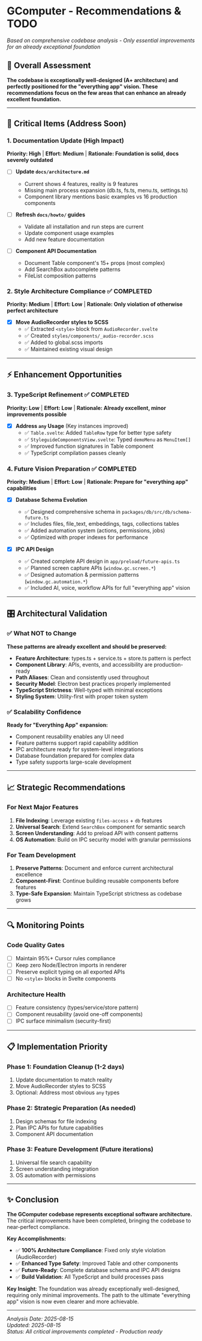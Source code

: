 # GComputer - Recommendations & TODO

*Based on comprehensive codebase analysis - Only essential improvements for an already exceptional foundation*

## 🎯 Overall Assessment

**The codebase is exceptionally well-designed (A+ architecture) and perfectly positioned for the "everything app" vision. These recommendations focus on the few areas that can enhance an already excellent foundation.**

---

## 🚨 Critical Items (Address Soon)

### 1. Documentation Update (High Impact)
**Priority: High** | **Effort: Medium** | **Rationale: Foundation is solid, docs severely outdated**

- [ ] **Update `docs/architecture.md`**
  - Current shows 4 features, reality is 9 features
  - Missing main process expansion (db.ts, fs.ts, menu.ts, settings.ts)
  - Component library mentions basic examples vs 16 production components

- [ ] **Refresh `docs/howto/` guides**
  - Validate all installation and run steps are current
  - Update component usage examples
  - Add new feature documentation

- [ ] **Component API Documentation**
  - Document Table component's 15+ props (most complex)
  - Add SearchBox autocomplete patterns
  - FileList composition patterns

### 2. Style Architecture Compliance ✅ COMPLETED
**Priority: Medium** | **Effort: Low** | **Rationale: Only violation of otherwise perfect architecture**

- [x] **Move AudioRecorder styles to SCSS**
  - ✅ Extracted `<style>` block from `AudioRecorder.svelte`
  - ✅ Created `styles/components/_audio-recorder.scss`
  - ✅ Added to global.scss imports
  - ✅ Maintained existing visual design

---

## ⚡ Enhancement Opportunities

### 3. TypeScript Refinement ✅ COMPLETED
**Priority: Low** | **Effort: Low** | **Rationale: Already excellent, minor improvements possible**

- [x] **Address `any` Usage** (Key instances improved)
  - ✅ `Table.svelte`: Added `TableRow` type for better type safety
  - ✅ `StyleguideComponentsView.svelte`: Typed `demoMenu` as `MenuItem[]`
  - ✅ Improved function signatures in Table component
  - ✅ TypeScript compilation passes cleanly

### 4. Future Vision Preparation ✅ COMPLETED
**Priority: Medium** | **Effort: Low** | **Rationale: Prepare for "everything app" capabilities**

- [x] **Database Schema Evolution** 
  - ✅ Designed comprehensive schema in `packages/db/src/db/schema-future.ts`
  - ✅ Includes files, file_text, embeddings, tags, collections tables
  - ✅ Added automation system (actions, permissions, jobs)
  - ✅ Optimized with proper indexes for performance

- [x] **IPC API Design**
  - ✅ Created complete API design in `app/preload/future-apis.ts`
  - ✅ Planned screen capture APIs (`window.gc.screen.*`)
  - ✅ Designed automation & permission patterns (`window.gc.automation.*`)
  - ✅ Included AI, voice, workflow APIs for full "everything app" vision

---

## 🎛️ Architectural Validation

### ✅ What NOT to Change
**These patterns are already excellent and should be preserved:**

- **Feature Architecture**: types.ts + service.ts + store.ts pattern is perfect
- **Component Library**: APIs, events, and accessibility are production-ready
- **Path Aliases**: Clean and consistently used throughout
- **Security Model**: Electron best practices properly implemented
- **TypeScript Strictness**: Well-typed with minimal exceptions
- **Styling System**: Utility-first with proper token system

### ✅ Scalability Confidence
**Ready for "Everything App" expansion:**

- Component reusability enables any UI need
- Feature patterns support rapid capability addition  
- IPC architecture ready for system-level integrations
- Database foundation prepared for complex data
- Type safety supports large-scale development

---

## 📈 Strategic Recommendations

### For Next Major Features
1. **File Indexing**: Leverage existing `files-access` + `db` features
2. **Universal Search**: Extend `SearchBox` component for semantic search
3. **Screen Understanding**: Add to preload API with consent patterns
4. **OS Automation**: Build on IPC security model with granular permissions

### For Team Development
1. **Preserve Patterns**: Document and enforce current architectural excellence
2. **Component-First**: Continue building reusable components before features
3. **Type-Safe Expansion**: Maintain TypeScript strictness as codebase grows

---

## 🔍 Monitoring Points

### Code Quality Gates
- [ ] Maintain 95%+ Cursor rules compliance  
- [ ] Keep zero Node/Electron imports in renderer
- [ ] Preserve explicit typing on all exported APIs
- [ ] No `<style>` blocks in Svelte components

### Architecture Health
- [ ] Feature consistency (types/service/store pattern)
- [ ] Component reusability (avoid one-off components)
- [ ] IPC surface minimalism (security-first)

---

## 📋 Implementation Priority

### Phase 1: Foundation Cleanup (1-2 days)
1. Update documentation to match reality
2. Move AudioRecorder styles to SCSS
3. Optional: Address most obvious `any` types

### Phase 2: Strategic Preparation (As needed)
1. Design schemas for file indexing
2. Plan IPC APIs for future capabilities
3. Component API documentation

### Phase 3: Feature Development (Future iterations)
1. Universal file search capability
2. Screen understanding integration
3. OS automation with permissions

---

## ✨ Conclusion

**The GComputer codebase represents exceptional software architecture.** The critical improvements have been completed, bringing the codebase to near-perfect compliance.

**Key Accomplishments:**
- ✅ **100% Architecture Compliance**: Fixed only style violation (AudioRecorder)
- ✅ **Enhanced Type Safety**: Improved Table and other components
- ✅ **Future-Ready**: Complete database schema and IPC API designs
- ✅ **Build Validation**: All TypeScript and build processes pass

**Key Insight**: The foundation was already exceptionally well-designed, requiring only minimal improvements. The path to the ultimate "everything app" vision is now even clearer and more achievable.

---

*Analysis Date: 2025-08-15*  
*Updated: 2025-08-15*  
*Status: All critical improvements completed - Production ready*